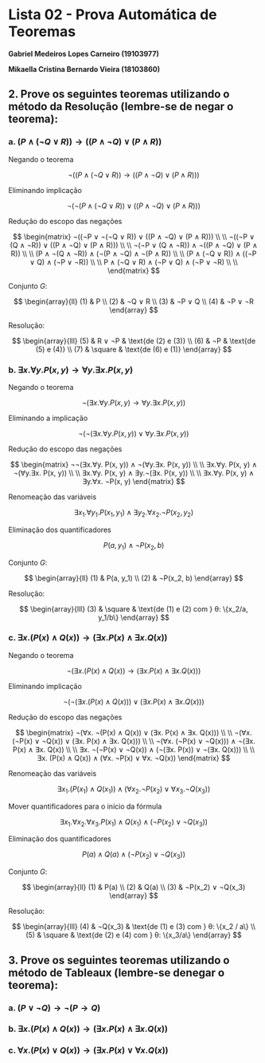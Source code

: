 # Lista 02 - Prova Automática de Teoremas

**Gabriel Medeiros Lopes Carneiro (19103977)**

**Mikaella Cristina Bernardo Vieira (18103860)**

## 2. Prove os seguintes teoremas utilizando o método da Resolução (lembre-se de negar o teorema):

### a. $(P ∧ (¬Q ∨ R)) → ((P ∧ ¬Q) ∨ (P ∧ R))$

Negando o teorema

$$
¬((P ∧ (¬Q ∨ R)) → ((P ∧ ¬Q) ∨ (P ∧ R)))
$$

Eliminando implicação

$$
¬(¬(P ∧ (¬Q ∨ R)) ∨ ((P ∧ ¬Q) ∨ (P ∧ R)))
$$

Redução do escopo das negações

$$
\begin{matrix}
¬((¬P ∨ ¬(¬Q ∨ R)) ∨ ((P ∧ ¬Q) ∨ (P ∧ R))) \\ \\
¬((¬P ∨ (Q ∧ ¬R)) ∨ ((P ∧ ¬Q) ∨ (P ∧ R))) \\ \\
¬(¬P ∨ (Q ∧ ¬R)) ∧ ¬((P ∧ ¬Q) ∨ (P ∧ R)) \\ \\
(P ∧ ¬(Q ∧ ¬R)) ∧ (¬(P ∧ ¬Q) ∧ ¬(P ∧ R)) \\ \\
(P ∧ (¬Q ∨ R)) ∧ ((¬P ∨ Q) ∧ (¬P ∨ ¬R)) \\ \\
P ∧ (¬Q ∨ R) ∧ (¬P ∨ Q) ∧ (¬P ∨ ¬R) \\ \\
\end{matrix}
$$

Conjunto $G$:

$$
\begin{array}{ll}
(1)     &   P \\
(2)     &   ¬Q ∨ R \\
(3)     &   ¬P ∨ Q \\
(4)     &   ¬P ∨ ¬R
\end{array}
$$

Resolução:

$$
\begin{array}{lll}
(5)     &   R ∨ ¬P      & \text{de (2) e (3)} \\
(6)     &   ¬P          & \text{de (5) e (4)} \\
(7)     &   \square     & \text{de (6) e (1)}
\end{array}
$$

### b. $∃x.∀y. P(x, y) → ∀y.∃x. P(x, y)$

Negando o teorema

$$
¬(∃x.∀y. P(x, y) → ∀y.∃x. P(x, y))
$$

Eliminando a implicação

$$
¬(¬(∃x.∀y. P(x, y)) ∨ ∀y.∃x. P(x, y))
$$

Redução do escopo das negações

$$
\begin{matrix}
¬¬(∃x.∀y. P(x, y)) ∧ ¬(∀y.∃x. P(x, y)) \\ \\
∃x.∀y. P(x, y) ∧ ¬(∀y.∃x. P(x, y)) \\ \\
∃x.∀y. P(x, y) ∧ ∃y.¬(∃x. P(x, y)) \\ \\
∃x.∀y. P(x, y) ∧ ∃y.∀x. ¬P(x, y)
\end{matrix}
$$

Renomeação das variáveis

$$
∃x_1.∀y_1. P(x_1, y_1) ∧ ∃y_2.∀x_2. ¬P(x_2, y_2)
$$

Eliminação dos quantificadores

$$
P(a, y_1) ∧ ¬P(x_2, b)
$$

Conjunto $G$:

$$
\begin{array}{ll}
(1)     &   P(a, y_1)   \\
(2)     &   ¬P(x_2, b) 
\end{array}
$$

Resolução:

$$
\begin{array}{lll}
(3)     &   \square     &   \text{de (1) e (2) com } θ: \{x_2/a, y_1/b\}    
\end{array}
$$

### c. $∃x. (P(x) ∧ Q(x)) → (∃x. P(x) ∧ ∃x. Q(x))$

Negando o teorema

$$
¬(∃x. (P(x) ∧ Q(x)) → (∃x. P(x) ∧ ∃x. Q(x)))
$$

Eliminando implicação

$$
¬(¬(∃x. (P(x) ∧ Q(x))) ∨ (∃x. P(x) ∧ ∃x. Q(x)))
$$

Redução do escopo das negações

$$
\begin{matrix}
¬(∀x. ¬(P(x) ∧ Q(x)) ∨ (∃x. P(x) ∧ ∃x. Q(x))) \\ \\
¬(∀x. (¬P(x) ∨ ¬Q(x)) ∨ (∃x. P(x) ∧ ∃x. Q(x))) \\ \\
¬(∀x. (¬P(x) ∨ ¬Q(x))) ∧ ¬(∃x. P(x) ∧ ∃x. Q(x)) \\ \\
∃x. ¬(¬P(x) ∨ ¬Q(x)) ∧ (¬(∃x. P(x)) ∨ ¬(∃x. Q(x))) \\ \\
∃x. (P(x) ∧ Q(x)) ∧ (∀x. ¬P(x) ∨ ∀x. ¬Q(x))
\end{matrix}
$$

Renomeação das variáveis    

$$
∃x_1. (P(x_1) ∧ Q(x_1)) ∧ (∀x_2. ¬P(x_2) ∨ ∀x_3. ¬Q(x_3))
$$

Mover quantificadores para o início da fórmula

$$
∃x_1.∀x_2.∀x_3. P(x_1) ∧ Q(x_1) ∧ (¬P(x_2) ∨ ¬Q(x_3))
$$

Eliminação dos quantificadores

$$
P(a) ∧ Q(a) ∧ (¬P(x_2) ∨ ¬Q(x_3))
$$

Conjunto $G$:

$$
\begin{array}{ll}
(1)     &   P(a)                \\
(2)     &   Q(a)                \\
(3)     &   ¬P(x_2) ∨ ¬Q(x_3) 
\end{array}
$$

Resolução:

$$
\begin{array}{lll}
(4)     &   ¬Q(x_3)   &   \text{de (1) e (3) com } θ: \{x_2 / a\} \\
(5)     &   \square   &   \text{de (2) e (4) com } θ: \{x_3/a\}
\end{array}
$$

## 3. Prove os seguintes teoremas utilizando o método de Tableaux (lembre-se denegar o teorema):

### a. $(P ∨ ¬Q) → ¬(P → Q)$


### b. $∃x.(P(x) ∧ Q(x)) → (∃x. P(x) ∧ ∃x. Q(x))$


### c. $∀x.(P(x) ∨ Q(x)) → (∃x. P(x) ∨ ∀x. Q(x))$